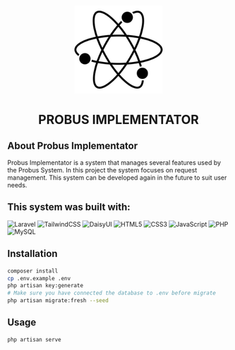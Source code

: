 <p align="center"><img src="/public/img/logo.png" width="200"></p>
<h1 align="center" color="white">PROBUS IMPLEMENTATOR</h1>

## About Probus Implementator

Probus Implementator is a system that manages several features used by the Probus System. In this project the system focuses on request management. This system can be developed again in the future to suit user needs.

## This system was built with:
![Laravel](https://img.shields.io/badge/laravel-%23FF2D20.svg?style=for-the-badge&logo=laravel&logoColor=white)
![TailwindCSS](https://img.shields.io/badge/tailwindcss-%2338B2AC.svg?style=for-the-badge&logo=tailwind-css&logoColor=white)
![DaisyUI](https://img.shields.io/badge/daisyui-5A0EF8?style=for-the-badge&logo=daisyui&logoColor=white)
![HTML5](https://img.shields.io/badge/html5-%23E34F26.svg?style=for-the-badge&logo=html5&logoColor=white)
![CSS3](https://img.shields.io/badge/css3-%231572B6.svg?style=for-the-badge&logo=css3&logoColor=white)
![JavaScript](https://img.shields.io/badge/javascript-%23323330.svg?style=for-the-badge&logo=javascript&logoColor=%23F7DF1E)
![PHP](https://img.shields.io/badge/php-%23777BB4.svg?style=for-the-badge&logo=php&logoColor=white)
![MySQL](https://img.shields.io/badge/mysql-4479A1.svg?style=for-the-badge&logo=mysql&logoColor=white)

## Installation
```bash
composer install
cp .env.example .env
php artisan key:generate
# Make sure you have connected the database to .env before migrate
php artisan migrate:fresh --seed
```

## Usage
```bash
php artisan serve
```
